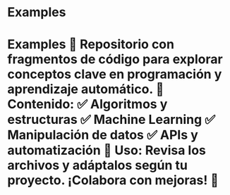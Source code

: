 # Examples
# Examples 🚀   Repositorio con **fragmentos de código** para explorar conceptos clave en programación y aprendizaje automático.    🔹 **Contenido:**   ✅ Algoritmos y estructuras   ✅ Machine Learning   ✅ Manipulación de datos   ✅ APIs y automatización    📌 **Uso:**   Revisa los archivos y adáptalos según tu proyecto. ¡Colabora con mejoras! 🚀 
